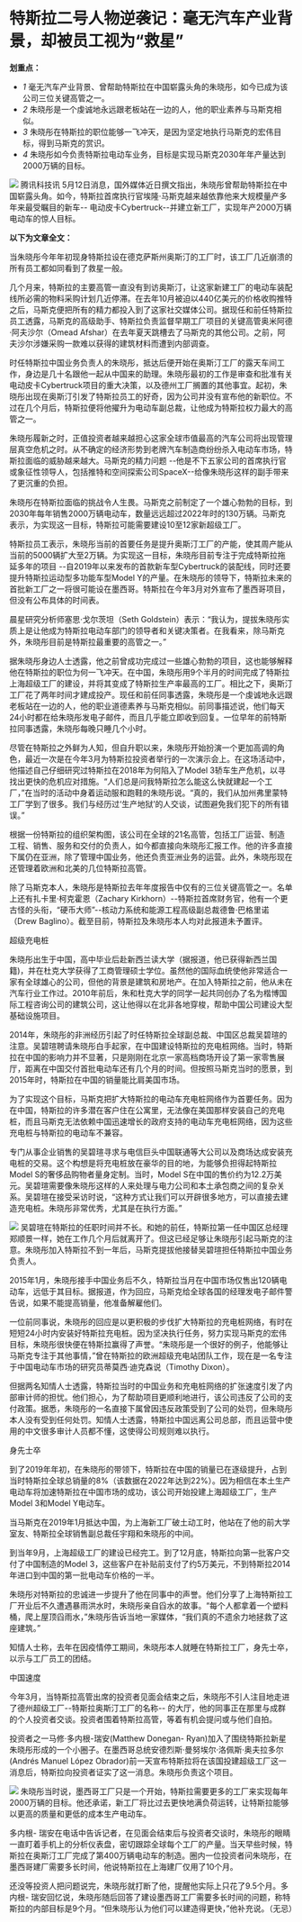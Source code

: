 # 特斯拉二号人物逆袭记：毫无汽车产业背景，却被员工视为“救星”

**划重点：**

  * _1_ 毫无汽车产业背景、曾帮助特斯拉在中国崭露头角的朱晓彤，如今已成为该公司三位关键高管之一。
  * _2_ 朱晓彤是一个虔诚地永远跟老板站在一边的人，他的职业素养与马斯克相似。
  * _3_ 朱晓彤在特斯拉的职位能够一飞冲天，是因为坚定地执行马斯克的宏伟目标，得到马斯克的赏识。
  * _4_ 朱晓彤如今负责特斯拉电动车业务，目标是实现马斯克2030年年产量达到2000万辆的目标。

![](https://inews.gtimg.com/news_bt/O1PPVV8aWW6M3euVobAZxZ6eqlRaBQZPeRHKBtBDO1VfMAA/1000)
腾讯科技讯
5月12日消息，国外媒体近日撰文指出，朱晓彤曾帮助特斯拉在中国崭露头角。如今，特斯拉首席执行官埃隆·马斯克越来越依靠他来大规模量产多年来最受瞩目的新车--
电动皮卡Cybertruck--并建立新工厂，实现年产2000万辆电动车的惊人目标。

**以下为文章全文：**

当朱晓彤今年年初现身特斯拉设在德克萨斯州奥斯汀的工厂时，该工厂几近崩溃的所有员工都如同看到了救星一般。

几个月来，特斯拉的主要高管一直没有到访奥斯汀，让这家新建工厂的电动车装配线所必需的物料采购计划几近停滞。在去年10月被迫以440亿美元的价格收购推特之后，马斯克便把所有的精力都投入到了这家社交媒体公司。据现任和前任特斯拉员工透露，马斯克的高级助手、特斯拉负责监督早期工厂项目的关键高管奥米阿德·阿夫沙尔（Omead
Afshar）在去年夏天跳槽去了马斯克的其他公司。之前，阿夫沙尔涉嫌采购一款难以获得的建筑材料而遭到内部调查。

时任特斯拉中国业务负责人的朱晓彤，抵达后便开始在奥斯汀工厂的露天车间工作，身边是几十名跟他一起从中国来的助理。朱晓彤最初的工作是审查和批准有关电动皮卡Cybertruck项目的重大决策，以及德州工厂搁置的其他事宜。起初，朱晓彤出现在奥斯汀引发了特斯拉员工的好奇，因为公司并没有宣布他的新职位。不过在几个月后，特斯拉便将他擢升为电动车副总裁，让他成为特斯拉权力最大的高管之一。

朱晓彤履新之时，正值投资者越来越担心这家全球市值最高的汽车公司将出现管理层真空危机之时。从不确定的经济形势到老牌汽车制造商纷纷杀入电动车市场，特斯拉面临的威胁越来越大。马斯克的精力问题
--他是不下五家公司的首席执行官或象征性领导人，包括推特和空间探索公司SpaceX--给像朱晓彤这样的副手带来了更沉重的负担。

朱晓彤在特斯拉面临的挑战令人生畏。马斯克之前制定了一个雄心勃勃的目标，到2030年每年销售2000万辆电动车，数量远远超过2022年时的130万辆。马斯克表示，为实现这一目标，特斯拉可能需要建设10至12家新超级工厂。

特斯拉员工表示，朱晓彤当前的首要任务是提升奥斯汀工厂的产能，使其周产能从当前的5000辆扩大至2万辆。为实现这一目标，朱晓彤目前专注于完成特斯拉拖延多年的项目
--自2019年以来发布的首款新车型Cybertruck的装配线，同时还要提升特斯拉运动型多功能车型Model
Y的产量。在朱晓彤的领导下，特斯拉未来的首批新工厂之一将很可能设在墨西哥。特斯拉在今年3月对外宣布了墨西哥项目，但没有公布具体的时间表。

晨星研究分析师塞思·戈尔茨坦（Seth
Goldstein）表示：“我认为，提拔朱晓彤实质上是让他成为特斯拉电动车部门的领导者和关键决策者。在我看来，除马斯克外，朱晓彤目前是特斯拉最重要的高管之一。”

据朱晓彤身边人士透露，他之前曾成功完成过一些雄心勃勃的项目，这也能够解释他在特斯拉的职位为何一飞冲天。在中国，朱晓彤用9个半月的时间完成了特斯拉上海超级工厂的建设，并将其变成了特斯拉生产率最高的工厂。相比之下，奥斯汀工厂花了两年时间才建成投产。现任和前任同事透露，朱晓彤是一个虔诚地永远跟老板站在一边的人，他的职业道德素养与马斯克相似。前同事描述说，他们每天24小时都在给朱晓彤发电子邮件，而且几乎能立即收到回复。一位早年的前特斯拉同事透露，朱晓彤每晚只睡几个小时。

尽管在特斯拉之外鲜为人知，但自升职以来，朱晓彤开始扮演一个更加高调的角色，最近一次是在今年3月为特斯拉投资者举行的一次演示会上。在这场活动中，他描述自己仔细研究过特斯拉在2018年为何陷入了Model
3轿车生产危机，以寻找出更快的危机应对措施。“人们总是问我特斯拉怎么能这么快就建起一个工厂，”在当时的活动中身着运动服和跑鞋的朱晓彤说。“真的，我们从加州弗里蒙特工厂学到了很多。我们与经历过‘生产地狱’的人交谈，试图避免我们犯下的所有错误。”

根据一份特斯拉的组织架构图，该公司在全球的21名高管，包括工厂运营、制造工程、销售、服务和交付的负责人，如今都直接向朱晓彤汇报工作。他的许多直接下属仍在亚洲，除了管理中国业务，他还负责亚洲业务的运营。此外，朱晓彤现在还管理着欧洲和北美的几位特斯拉高管。

除了马斯克本人，朱晓彤是特斯拉去年年度报告中仅有的三位关键高管之一。名单上还有扎卡里·柯克霍恩（Zachary
Kirkhorn）--特斯拉首席财务官，他有一个更古怪的头衔，“硬币大师”--核动力系统和能源工程高级副总裁德鲁·巴格里诺（Drew
Baglino）。截至目前，特斯拉及朱晓彤本人均对此报道未予置评。

超级充电桩

朱晓彤出生于中国，高中毕业后赴新西兰读大学（据报道，他已获得新西兰国籍)，并在杜克大学获得了工商管理硕士学位。虽然他的国际血统使他非常适合一家有全球雄心的公司，但他的背景是建筑和房地产。在加入特斯拉之前，他从未在汽车行业工作过。2010年前后，朱和杜克大学的同学一起共同创办了名为楷博国际工程咨询公司的建筑公司，这让他得以在北非各地穿梭，帮助中国公司建设大型基础设施项目。

2014年，朱晓彤的非洲经历引起了时任特斯拉全球副总裁、中国区总裁吴碧瑄的注意。吴碧瑄聘请朱晓彤白手起家，在中国建设特斯拉的充电桩网络。当时，特斯拉在中国的影响力并不显著，只是刚刚在北京一家高档商场开设了第一家零售展厅，距离在中国交付首批电动车还有几个月的时间。但按照马斯克当时的愿景，到2015年时，特斯拉在中国的销量能比肩美国市场。

为了实现这个目标，马斯克把扩大特斯拉的电动车充电桩网络作为首要任务。因为在中国，特斯拉的许多潜在客户住在公寓里，无法像在美国那样安装自己的充电桩，而且马斯克无法依赖中国迅速增长的政府支持的电动车充电桩网络，因为这些充电桩与特斯拉的电动车不兼容。

专门从事企业销售的吴碧瑄寻求与电信巨头中国联通等大公司以及商场达成安装充电桩的交易。这个构想是将充电桩放在豪华的目的地，为能够负担得起特斯拉Model
S的奢侈品购物者量身定制。当时，Model
S在中国的售价约为12.2万美元。吴碧瑄需要像朱晓彤这样的人来处理与电力公司和本土承包商之间的复杂关系。吴碧瑄在接受采访时说，“这种方式让我们可以开辟很多地方，可以直接去建造充电桩。朱晓彤非常优秀，尤其是在执行方面。”

![](https://inews.gtimg.com/news_bt/OEyH7-UJExYqr017ls7y98yTa7nvnqS1zillxcOV22tP4AA/1000)
吴碧瑄在特斯拉的任职时间并不长。和她的前任，特斯拉第一任中国区总经理郑顺景一样，她在工作几个月后就离开了。但这已经足够让朱晓彤引起马斯克的注意。朱晓彤加入特斯拉不到一年后，马斯克提拔他接替吴碧瑄担任特斯拉中国业务负责人。

2015年1月，朱晓彤接手中国业务后不久，特斯拉当月在中国市场仅售出120辆电动车，远低于其目标。据报道，作为回应，马斯克给全球各国的经理发电子邮件警告说，如果不能提高销量，他准备解雇他们。

一位前同事说，朱晓彤的回应是以更积极的步伐扩大特斯拉的充电桩网络，有时在短短24小时内安装好特斯拉充电桩。因为坚决执行任务，努力实现马斯克的宏伟目标，朱晓彤很快便在特斯拉赢得了声誉。“朱晓彤是一个很好的例子，他能够让马斯克专注于其他事情，”曾在特斯拉的欧洲超级充电站团队工作，现在是一名专注于中国电动车市场的研究员蒂莫西·迪克森说（Timothy
Dixon）。

但据两名知情人士透露，特斯拉当时的中国业务和充电桩网络的扩张速度引发了内部审计师的担忧。他们担心，为了帮助项目更顺利地进行，该公司违反了公司的支付政策。据悉，朱晓彤的一名直接下属曾因违反政策受到了公司的处罚，但朱晓彤本人没有受到任何处罚。知情人士透露，特斯拉中国远离公司总部，而且运营中使用的中文很多审计人员都不懂，这使得公司规则难以执行。

身先士卒

到了2019年年初，在朱晓彤的带领下，特斯拉在中国的销量已在逐级提升，占到当时特斯拉全球总销量的8%（该数据在2022年达到22%）。因为相信在本土生产电动车将加速特斯拉在中国市场的成功，该公司开始投建上海超级工厂，生产Model
3和Model Y电动车。

当马斯克在2019年1月抵达中国，为上海新工厂破土动工时，他站在了他的前大学室友、特斯拉全球销售副总裁任宇翔和朱晓彤的中间。

到当年9月，上海超级工厂的建设已经完工。到了12月底，特斯拉向第一批客户交付了中国制造的Model
3，这些客户在补贴前支付了约5万美元，不到特斯拉2014年进口到中国的第一批电动车价格的一半。

朱晓彤对特斯拉的忠诚进一步提升了他在同事中的声誉。他们分享了上海特斯拉工厂开业后不久遭遇暴雨洪水时，朱晓彤亲自舀水的故事。“每个人都拿着一个塑料桶，爬上屋顶舀雨水，”朱晓彤告诉当地一家媒体，“我们真的不遗余力地拯救了这座建筑。”

知情人士称，去年在因疫情停工期间，朱晓彤本人就睡在特斯拉工厂，身先士卒，以示与工厂员工的团结。

中国速度

今年3月，当特斯拉高管出席的投资者见面会结束之后，朱晓彤不引人注目地走进了德州超级工厂--特斯拉奥斯汀工厂的名称--
的大厅，他的同事正在那里与成群的个人投资者交谈。投资者围着特斯拉高管，等着有机会提问或与他们自拍。

投资者之一马修·多内根-瑞安(Matthew Donegan-
Ryan)加入了围绕特斯拉新星朱晓彤形成的一个小圈子。在墨西哥总统安德烈斯·曼努埃尔·洛佩斯·奥夫拉多尔(Andrés Manuel López
Obrador)前一天宣布特斯拉将在该国投建超级工厂这一消息后，特斯拉向投资者证实了这一消息。朱晓彤负责这个项目。

![](https://inews.gtimg.com/news_bt/OgfawpuUwjzW180xrbpVvKr3Z6B79QXCx9QhA3MQtGN-YAA/1000)
朱晓彤当时说，墨西哥工厂只是一个开始，特斯拉需要更多的工厂来实现每年2000万辆的目标。他还承诺，新工厂将比过去更快地满负荷运转，让特斯拉能够以更高的质量和更低的成本生产电动车。

多内根-
瑞安在电话中告诉记者，在见面会结束后与投资者交谈时，朱晓彤的眼睛一直盯着手机上的分析仪表盘，密切跟踪全球每个工厂的产量。当天早些时候，特斯拉在奥斯汀工厂完成了第400万辆电动车的制造。圈内一位投资者问朱晓彤，在墨西哥建厂需要多长时间，他说特斯拉在上海建厂仅用了10个月。

还没等投资人把问题说完，朱晓彤就打断了他，提醒他实际上只花了9.5个月。多内根-
瑞安回忆说，朱晓彤随后回答了建设墨西哥工厂需要多长时间的问题，称特斯拉的内部目标是9个月。“但朱晓彤认为他们可以建造得更快，”他补充说。（无忌）

